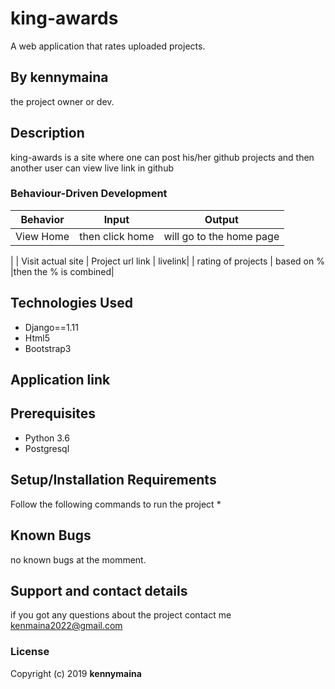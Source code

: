 # king-awards
A web application that rates uploaded projects.

## By kennymaina
the project owner or dev.


## Description
king-awards is a site where one can post his/her github projects and then
another user can view live link in github  




### Behaviour-Driven Development
| Behavior            | Input                         | Output                        |
| ------------------- | ----------------------------- | ----------------------------- |
| View Home | then click home | will go to the home page |
|
| Visit actual site | Project url link | livelink|
| rating of projects | based on % |then the % is combined|

## Technologies Used
* Django==1.11
* Html5
* Bootstrap3


## Application link


## Prerequisites
* Python 3.6
* Postgresql

## Setup/Installation Requirements
Follow the following commands to run the project
* 


## Known Bugs
no known bugs at the momment.

## Support and contact details
if you got any questions about the project contact me kenmaina2022@gmail.com

### License
Copyright (c) 2019 **kennymaina**
